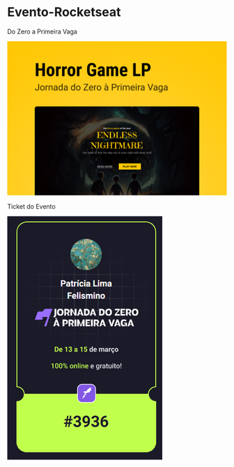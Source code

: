 # Evento-Rocketseat
Do Zero a Primeira Vaga

![Evento-Rocketseat](https://github.com/Patricia17991/Evento-Rocketseat/blob/main/Lading-page/src/assets/Cover.png?raw=true)

Ticket do Evento

![Evento-Rocketseat](https://github.com/Patricia17991/Evento-Rocketseat/blob/main/Lading-page/src/assets/Captura%20de%20Tela%20(137).png?raw=true)
